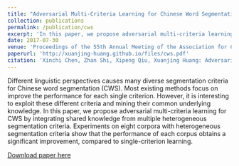```yaml
---
title: "Adversarial Multi-Criteria Learning for Chinese Word Segmentation"
collection: publications
permalink: /publication/cws
excerpt: 'In this paper, we propose adversarial multi-criteria learning for CWS by integrating shared knowledge from multiple heterogeneous segmentation criteria.'
date: 2017-07-30
venue: 'Proceedings of the 55th Annual Meeting of the Association for Computational Linguistics'
paperurl: 'http://xuanjing-huang.github.io/files/cws.pdf'
citation: 'Xinchi Chen, Zhan Shi, Xipeng Qiu, Xuanjing Huang: Adversarial Multi-Criteria Learning for Chinese Word Segmentation. ACL (1) 2017: 1193-1203'
---
```

Different linguistic perspectives causes many diverse segmentation criteria for Chinese word segmentation (CWS). Most existing methods focus on improve the performance for each single criterion. However, it is interesting to exploit these different criteria and mining their common underlying knowledge. In this paper, we propose adversarial multi-criteria learning for CWS by integrating shared knowledge from multiple heterogeneous segmentation criteria. Experiments on eight corpora with heterogeneous segmentation criteria show that the performance of each corpus obtains a significant improvement, compared to single-criterion learning.

[Download paper here](http://xuanjing-huang.github.io/files/cws.pdf)
